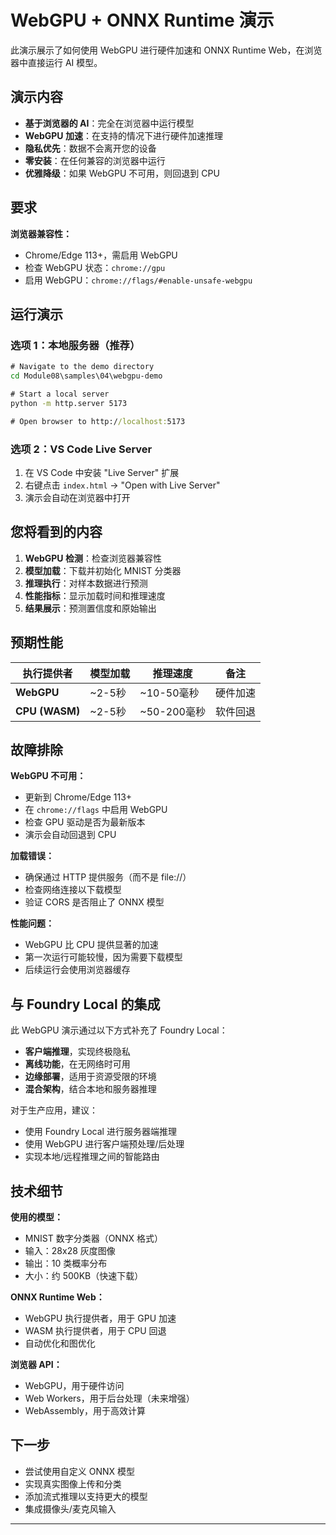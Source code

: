 <!--
CO_OP_TRANSLATOR_METADATA:
{
  "original_hash": "7a474b8e201d5316c0095cdbc3bf0555",
  "translation_date": "2025-09-24T09:59:47+00:00",
  "source_file": "Module08/samples/04/webgpu-demo/README.md",
  "language_code": "zh"
}
-->
# WebGPU + ONNX Runtime 演示

此演示展示了如何使用 WebGPU 进行硬件加速和 ONNX Runtime Web，在浏览器中直接运行 AI 模型。

## 演示内容

- **基于浏览器的 AI**：完全在浏览器中运行模型
- **WebGPU 加速**：在支持的情况下进行硬件加速推理
- **隐私优先**：数据不会离开您的设备
- **零安装**：在任何兼容的浏览器中运行
- **优雅降级**：如果 WebGPU 不可用，则回退到 CPU

## 要求

**浏览器兼容性：**
- Chrome/Edge 113+，需启用 WebGPU
- 检查 WebGPU 状态：`chrome://gpu`
- 启用 WebGPU：`chrome://flags/#enable-unsafe-webgpu`

## 运行演示

### 选项 1：本地服务器（推荐）

```cmd
# Navigate to the demo directory
cd Module08\samples\04\webgpu-demo

# Start a local server
python -m http.server 5173

# Open browser to http://localhost:5173
```

### 选项 2：VS Code Live Server

1. 在 VS Code 中安装 "Live Server" 扩展
2. 右键点击 `index.html` → "Open with Live Server"
3. 演示会自动在浏览器中打开

## 您将看到的内容

1. **WebGPU 检测**：检查浏览器兼容性
2. **模型加载**：下载并初始化 MNIST 分类器
3. **推理执行**：对样本数据进行预测
4. **性能指标**：显示加载时间和推理速度
5. **结果展示**：预测置信度和原始输出

## 预期性能

| 执行提供者       | 模型加载 | 推理速度 | 备注               |
|-------------------|----------|----------|--------------------|
| **WebGPU**        | ~2-5秒   | ~10-50毫秒 | 硬件加速           |
| **CPU (WASM)**    | ~2-5秒   | ~50-200毫秒 | 软件回退           |

## 故障排除

**WebGPU 不可用：**
- 更新到 Chrome/Edge 113+
- 在 `chrome://flags` 中启用 WebGPU
- 检查 GPU 驱动是否为最新版本
- 演示会自动回退到 CPU

**加载错误：**
- 确保通过 HTTP 提供服务（而不是 file://）
- 检查网络连接以下载模型
- 验证 CORS 是否阻止了 ONNX 模型

**性能问题：**
- WebGPU 比 CPU 提供显著的加速
- 第一次运行可能较慢，因为需要下载模型
- 后续运行会使用浏览器缓存

## 与 Foundry Local 的集成

此 WebGPU 演示通过以下方式补充了 Foundry Local：

- **客户端推理**，实现终极隐私
- **离线功能**，在无网络时可用  
- **边缘部署**，适用于资源受限的环境
- **混合架构**，结合本地和服务器推理

对于生产应用，建议：
- 使用 Foundry Local 进行服务器端推理
- 使用 WebGPU 进行客户端预处理/后处理
- 实现本地/远程推理之间的智能路由

## 技术细节

**使用的模型：**
- MNIST 数字分类器（ONNX 格式）
- 输入：28x28 灰度图像
- 输出：10 类概率分布
- 大小：约 500KB（快速下载）

**ONNX Runtime Web：**
- WebGPU 执行提供者，用于 GPU 加速
- WASM 执行提供者，用于 CPU 回退
- 自动优化和图优化

**浏览器 API：**
- WebGPU，用于硬件访问
- Web Workers，用于后台处理（未来增强）
- WebAssembly，用于高效计算

## 下一步

- 尝试使用自定义 ONNX 模型
- 实现真实图像上传和分类
- 添加流式推理以支持更大的模型
- 集成摄像头/麦克风输入

---

